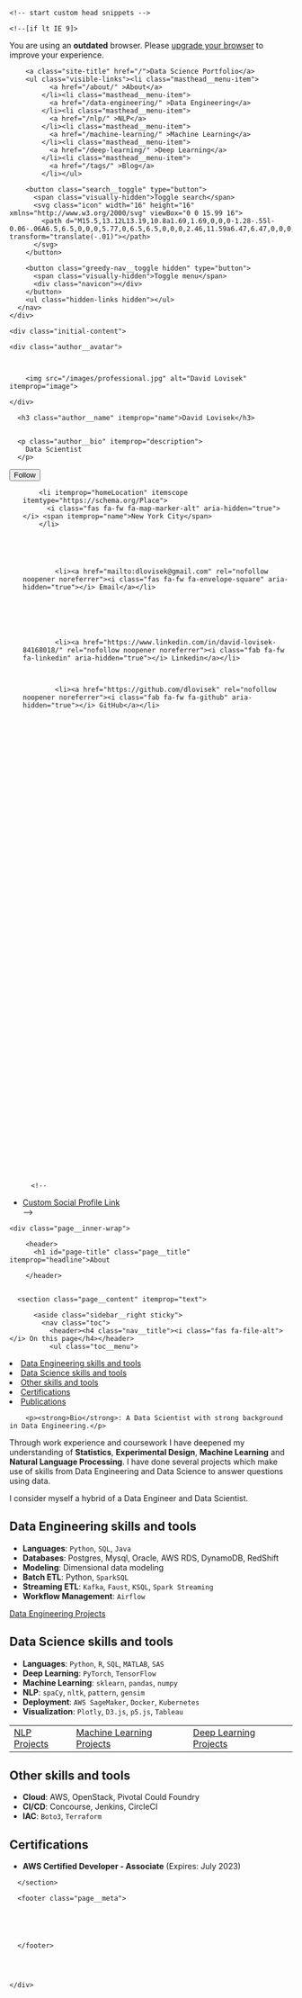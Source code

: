 <!doctype html>

<html lang="en" class="no-js">
  <head>
    <meta charset="utf-8">

<!-- begin _includes/seo.html --><title>About - Data Science Portfolio</title>
<meta name="description" content="Data Science Portfolio">



<meta property="og:type" content="website">
<meta property="og:locale" content="en_US">
<meta property="og:site_name" content="Data Science Portfolio">
<meta property="og:title" content="About">
<meta property="og:url" content="https://dlovisek.github.io/DataSciencePortfolio/">












  

  


<link rel="canonical" href="https://dlovisek.github.io/DataSciencePortfolio/">







  <script type="application/ld+json">
    {
      "@context": "https://schema.org",
      "@type": "Person",
      "name": "David Lovisek",
      "url": "https://dlovisek.github.io",
      "sameAs": null
    }
  </script>







<!-- end _includes/seo.html -->


<link href="/feed.xml" type="application/atom+xml" rel="alternate" title="Data Science Portfolio Feed">

<!-- https://t.co/dKP3o1e -->
<meta name="viewport" content="width=device-width, initial-scale=1.0">

<script>
  document.documentElement.className = document.documentElement.className.replace(/\bno-js\b/g, '') + ' js ';
</script>

<!-- For all browsers -->
<link rel="stylesheet" href="/assets/css/main.css">

<!--[if IE ]>
  <style>
    /* old IE unsupported flexbox fixes */
    .greedy-nav .site-title {
      padding-right: 3em;
    }
    .greedy-nav button {
      position: absolute;
      top: 0;
      right: 0;
      height: 100%;
    }
  </style>
<![endif]-->



    <!-- start custom head snippets -->

<!-- insert favicons. use https://realfavicongenerator.net/ -->

<!-- end custom head snippets -->

  </head>

  <body class="layout--single">

    <!--[if lt IE 9]>
<div class="notice--danger align-center" style="margin: 0;">You are using an <strong>outdated</strong> browser. Please <a href="https://browsehappy.com/">upgrade your browser</a> to improve your experience.</div>
<![endif]-->

    

<div class="masthead">
  <div class="masthead__inner-wrap">
    <div class="masthead__menu">
      <nav id="site-nav" class="greedy-nav">
        
        <a class="site-title" href="/">Data Science Portfolio</a>
        <ul class="visible-links"><li class="masthead__menu-item">
              <a href="/about/" >About</a>
            </li><li class="masthead__menu-item">
              <a href="/data-engineering/" >Data Engineering</a>
            </li><li class="masthead__menu-item">
              <a href="/nlp/" >NLP</a>
            </li><li class="masthead__menu-item">
              <a href="/machine-learning/" >Machine Learning</a>
            </li><li class="masthead__menu-item">
              <a href="/deep-learning/" >Deep Learning</a>
            </li><li class="masthead__menu-item">
              <a href="/tags/" >Blog</a>
            </li></ul>
        
        <button class="search__toggle" type="button">
          <span class="visually-hidden">Toggle search</span>
          <svg class="icon" width="16" height="16" xmlns="http://www.w3.org/2000/svg" viewBox="0 0 15.99 16">
            <path d="M15.5,13.12L13.19,10.8a1.69,1.69,0,0,0-1.28-.55l-0.06-.06A6.5,6.5,0,0,0,5.77,0,6.5,6.5,0,0,0,2.46,11.59a6.47,6.47,0,0,0,7.74.26l0.05,0.05a1.65,1.65,0,0,0,.5,1.24l2.38,2.38A1.68,1.68,0,0,0,15.5,13.12ZM6.4,2A4.41,4.41,0,1,1,2,6.4,4.43,4.43,0,0,1,6.4,2Z" transform="translate(-.01)"></path>
          </svg>
        </button>
        
        <button class="greedy-nav__toggle hidden" type="button">
          <span class="visually-hidden">Toggle menu</span>
          <div class="navicon"></div>
        </button>
        <ul class="hidden-links hidden"></ul>
      </nav>
    </div>
  </div>
</div>


    <div class="initial-content">
      



<div id="main" role="main">
  
  <div class="sidebar sticky">
  


<div itemscope itemtype="https://schema.org/Person">

  
    <div class="author__avatar">
      

      
        <img src="/images/professional.jpg" alt="David Lovisek" itemprop="image">
      
    </div>
  

  <div class="author__content">
    
      <h3 class="author__name" itemprop="name">David Lovisek</h3>
    
    
      <p class="author__bio" itemprop="description">
        Data Scientist
      </p>
    
  </div>

  <div class="author__urls-wrapper">
    <button class="btn btn--inverse">Follow</button>
    <ul class="author__urls social-icons">
      
        <li itemprop="homeLocation" itemscope itemtype="https://schema.org/Place">
          <i class="fas fa-fw fa-map-marker-alt" aria-hidden="true"></i> <span itemprop="name">New York City</span>
        </li>
      

      
        
          
            <li><a href="mailto:dlovisek@gmail.com" rel="nofollow noopener noreferrer"><i class="fas fa-fw fa-envelope-square" aria-hidden="true"></i> Email</a></li>
          
        
          
                  
        
          
            <li><a href="https://www.linkedin.com/in/david-lovisek-84168018/" rel="nofollow noopener noreferrer"><i class="fab fa-fw fa-linkedin" aria-hidden="true"></i> Linkedin</a></li>
          
        
          
            <li><a href="https://github.com/dlovisek" rel="nofollow noopener noreferrer"><i class="fab fa-fw fa-github" aria-hidden="true"></i> GitHub</a></li>
          
        
          
           
          
        
          
        
      

      

      

      

      

      

      

      

      

      

      

      

      

      

      

      

      

      

      

      

      

      

      

      

      

      

      <!--
  <li>
    <a href="http://link-to-whatever-social-network.com/user/" itemprop="sameAs" rel="nofollow noopener noreferrer">
      <i class="fas fa-fw" aria-hidden="true"></i> Custom Social Profile Link
    </a>
  </li>
-->
    </ul>
  </div>
</div>

  
  </div>


  <article class="page" itemscope itemtype="https://schema.org/CreativeWork">
    <meta itemprop="headline" content="About">
    
    
    

    <div class="page__inner-wrap">
      
        <header>
          <h1 id="page-title" class="page__title" itemprop="headline">About
</h1>
          
        </header>
      

      <section class="page__content" itemprop="text">
        
          <aside class="sidebar__right sticky">
            <nav class="toc">
              <header><h4 class="nav__title"><i class="fas fa-file-alt"></i> On this page</h4></header>
              <ul class="toc__menu">
  <li><a href="#data-engineering-skills-and-tools">Data Engineering skills and tools</a></li>
  <li><a href="#data-science-skills-and-tools">Data Science skills and tools</a></li>
  <li><a href="#other-skills-and-tools">Other skills and tools</a></li>
  <li><a href="#certifications">Certifications</a></li>
  <li><a href="#publications">Publications</a></li>
</ul>
            </nav>
          </aside>
        
        <p><strong>Bio</strong>: A Data Scientist with strong background in Data Engineering.</p>

<p>Through work experience and coursework I have deepened my understanding of <strong>Statistics</strong>, <strong>Experimental Design</strong>, <strong>Machine Learning</strong> and <strong>Natural Language Processing</strong>. I have done several projects which make use of skills from Data Engineering and Data Science to answer questions using data.</p>

<p>I consider myself a hybrid of a Data Engineer and Data Scientist.</p>

<h2 id="data-engineering-skills-and-tools">Data Engineering skills and tools</h2>
<ul>
  <li><strong>Languages</strong>: <code class="language-plaintext highlighter-rouge">Python</code>, <code class="language-plaintext highlighter-rouge">SQL</code>, <code class="language-plaintext highlighter-rouge">Java</code></li>
  <li><strong>Databases</strong>: Postgres, Mysql, Oracle, AWS RDS, DynamoDB, RedShift</li>
  <li><strong>Modeling</strong>: Dimensional data modeling</li>
  <li><strong>Batch ETL</strong>: Python, <code class="language-plaintext highlighter-rouge">SparkSQL</code></li>
  <li><strong>Streaming ETL</strong>: <code class="language-plaintext highlighter-rouge">Kafka</code>, <code class="language-plaintext highlighter-rouge">Faust</code>, <code class="language-plaintext highlighter-rouge">KSQL</code>, <code class="language-plaintext highlighter-rouge">Spark Streaming</code></li>
  <li><strong>Workflow Management</strong>: <code class="language-plaintext highlighter-rouge">Airflow</code></li>
</ul>

<p><a href="https://dlovisek.github.io/data-engineering/" class="btn btn--success">Data Engineering Projects</a></p>

<h2 id="data-science-skills-and-tools">Data Science skills and tools</h2>
<ul>
  <li><strong>Languages</strong>: <code class="language-plaintext highlighter-rouge">Python</code>, <code class="language-plaintext highlighter-rouge">R</code>, <code class="language-plaintext highlighter-rouge">SQL</code>, <code class="language-plaintext highlighter-rouge">MATLAB</code>, <code class="language-plaintext highlighter-rouge">SAS</code></li>
  <li><strong>Deep Learning</strong>: <code class="language-plaintext highlighter-rouge">PyTorch</code>, <code class="language-plaintext highlighter-rouge">TensorFlow</code></li>
  <li><strong>Machine Learning</strong>: <code class="language-plaintext highlighter-rouge">sklearn</code>, <code class="language-plaintext highlighter-rouge">pandas</code>, <code class="language-plaintext highlighter-rouge">numpy</code></li>
  <li><strong>NLP</strong>: <code class="language-plaintext highlighter-rouge">spaCy</code>, <code class="language-plaintext highlighter-rouge">nltk</code>, <code class="language-plaintext highlighter-rouge">pattern</code>, <code class="language-plaintext highlighter-rouge">gensim</code></li>
  <li><strong>Deployment</strong>: <code class="language-plaintext highlighter-rouge">AWS SageMaker</code>, <code class="language-plaintext highlighter-rouge">Docker</code>, <code class="language-plaintext highlighter-rouge">Kubernetes</code></li>
  <li><strong>Visualization</strong>: <code class="language-plaintext highlighter-rouge">Plotly</code>, <code class="language-plaintext highlighter-rouge">D3.js</code>, <code class="language-plaintext highlighter-rouge">p5.js</code>, <code class="language-plaintext highlighter-rouge">Tableau</code></li>
</ul>

<table>
  <tbody>
    <tr>
      <td><a href="https://dlovisek.github.io/nlp/" class="btn btn--success">NLP Projects</a></td>
      <td><a href="https://dlovisek.github.io/machine-learning/" class="btn btn--danger">Machine Learning Projects</a></td>
      <td><a href="https://dlovisek.github.io/deep-learning/" class="btn btn--info">Deep Learning Projects</a></td>
    </tr>
  </tbody>
</table>

<h2 id="other-skills-and-tools">Other skills and tools</h2>
<ul>
  <li><strong>Cloud</strong>: AWS, OpenStack, Pivotal Could Foundry</li>
  <li><strong>CI/CD</strong>: Concourse, Jenkins, CircleCI</li>
  <li><strong>IAC</strong>: <code class="language-plaintext highlighter-rouge">Boto3</code>, <code class="language-plaintext highlighter-rouge">Terraform</code></li>
</ul>

<h2 id="certifications">Certifications</h2>
<ul>
  <li><strong>AWS Certified Developer - Associate</strong> (Expires: July 2023)</li>
</ul>




        
      </section>

      <footer class="page__meta">
        
        


        
      </footer>

      

      
    </div>

    
  </article>

  
  

  </body>
</html>
